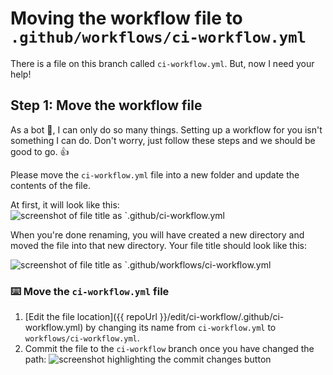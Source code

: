 # Moving the workflow file to `.github/workflows/ci-workflow.yml`

There is a file on this branch called `ci-workflow.yml`. But, now I need your help!

## Step 1: Move the workflow file

As a bot 🤖, I can only do so many things. Setting up a workflow for you isn't something I can do.  Don't worry, just follow these steps and we should be good to go. 👍

Please move the `ci-workflow.yml` file into a new folder and update the contents of the file.

At first, it will look like this: 
![screenshot of file title as `.github/ci-workflow.yml](https://i.imgur.com/xPwoHGc.png) 

When you're done renaming, you will have created a new directory and moved the file into that new directory. Your file title should look like this:

![screenshot of file title as `.github/workflows/ci-workflow.yml](https://i.imgur.com/6QLdM56.png)

### :keyboard: Move the `ci-workflow.yml` file

1. [Edit the file location]({{ repoUrl }}/edit/ci-workflow/.github/ci-workflow.yml) by changing its name from `ci-workflow.yml` to `workflows/ci-workflow.yml`.
2. Commit the file to the `ci-workflow` branch once you have changed the path:
![screenshot highlighting the commit changes button](https://i.imgur.com/fJPdNqj.png)